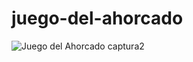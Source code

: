 # juego-del-ahorcado
![Juego del Ahorcado captura2](https://user-images.githubusercontent.com/60888517/192696998-2d5eb44a-eb7c-406d-b6d2-dcbd872480ad.png)
